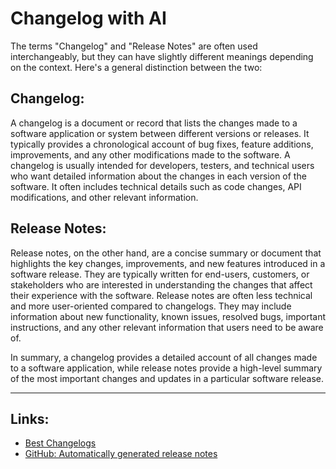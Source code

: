 # Changelog with AI

The terms "Changelog" and "Release Notes" are often used interchangeably, but they can have slightly different meanings depending on the context. Here's a general distinction between the two:

## Changelog: 
A changelog is a document or record that lists the changes made to a software application or system between different versions or releases. It typically provides a chronological account of bug fixes, feature additions, improvements, and any other modifications made to the software. A changelog is usually intended for developers, testers, and technical users who want detailed information about the changes in each version of the software. It often includes technical details such as code changes, API modifications, and other relevant information.

## Release Notes: 
Release notes, on the other hand, are a concise summary or document that highlights the key changes, improvements, and new features introduced in a software release. They are typically written for end-users, customers, or stakeholders who are interested in understanding the changes that affect their experience with the software. Release notes are often less technical and more user-oriented compared to changelogs. They may include information about new functionality, known issues, resolved bugs, important instructions, and any other relevant information that users need to be aware of.

In summary, a changelog provides a detailed account of all changes made to a software application, while release notes provide a high-level summary of the most important changes and updates in a particular software release.

---
## Links:
- [Best Changelogs](https://changelog.md/links)
- [GitHub: Automatically generated release notes](https://docs.github.com/en/repositories/releasing-projects-on-github/automatically-generated-release-notes)